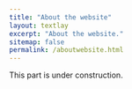 ```yaml
---
title: "About the website"
layout: textlay
excerpt: "About the website."
sitemap: false
permalink: /aboutwebsite.html
---
```


This part is under construction.

